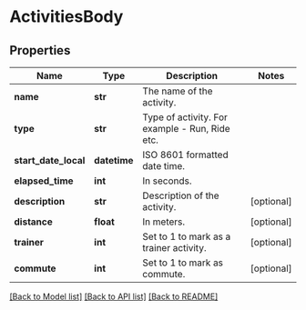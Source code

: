 # ActivitiesBody

## Properties
Name | Type | Description | Notes
------------ | ------------- | ------------- | -------------
**name** | **str** | The name of the activity. | 
**type** | **str** | Type of activity. For example - Run, Ride etc. | 
**start_date_local** | **datetime** | ISO 8601 formatted date time. | 
**elapsed_time** | **int** | In seconds. | 
**description** | **str** | Description of the activity. | [optional] 
**distance** | **float** | In meters. | [optional] 
**trainer** | **int** | Set to 1 to mark as a trainer activity. | [optional] 
**commute** | **int** | Set to 1 to mark as commute. | [optional] 

[[Back to Model list]](../README.md#documentation-for-models) [[Back to API list]](../README.md#documentation-for-api-endpoints) [[Back to README]](../README.md)

